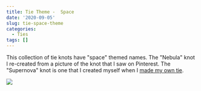 ```yaml
---
title: Tie Theme -  Space
date: '2020-09-05'
slug: tie-space-theme
categories:
  - Ties
tags: []
---
```


This collection of tie knots have "space" themed names. The "Nebula" knot I re-created from a picture of the knot that I saw on Pinterest. The "Supernova" knot is one that I created myself when I [made my own tie](/post/homemade-tie/).

![](/post/tie-knots-space-theme_files/space_tie_collage.jpg)